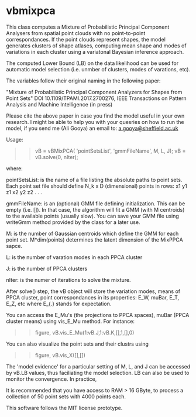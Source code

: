 # vbmixpca
This class computes a Mixture of Probabilistic Principal Component Analysers 
from spatial point clouds with no point-to-point correspondances. If the
point clouds represent shapes, the model generates clusters of shape
atlases, computing mean shape and modes of variations in each cluster using 
a variatonal Bayesian inference approach.

The computed Lower Bound (LB) on the data likelihood can be used for automatic 
model selection (i.e. unmber of clusters, modes of varations, etc).

The variables follow their original naming in the following paper:

"Mixture of Probabilistic Principal Component Analyzers for Shapes from Point Sets" 
DOI 10.1109/TPAMI.2017.2700276, 
IEEE Transactions on Pattern Analysis and Machine Intelligence (in press)
 
 
Please cite the above paper in case you find the model useful in your own
research. I might be able to help you with your quesries on how to run
the model, if you send me (Ali Gooya) an email to: a.gooya@sheffield.ac.uk



Usage:

>> vB = vBMixPCA( 'pointSetsList', 'gmmFileName', M, L, J); 
>> vB = vB.solve(0, nIter);
 
where:
 
pointSetsList:        is the name of a file listing the absolute paths to point sets. Each point
                       set file should define N_k x D (dimensional) points in rows: 
x1 y1 z1
x2 y2 z2
.
.
.

gmmFileName:          is an (optional) GMM file defining initialization. This can
                      be empty (i.e. []). In that case, the algorithm will fit a GMM (with M
                      centroids) to the available points (usually slow). You can save your GMM file using
                      writeGmm method provided by the class for a later use.
 
M:                    is the number of Gaussian centroids which define the GMM for each point
                      set. M*dim(points) determines the latent dimension of the MixPPCA sapce.

L:                    is the number of varation modes in each PPCA cluster

J:                    is the number of PPCA clusters

nIter:                is the numer of iterations to solve the mixture. 

After solve() step,  the vB object will store the variation modes, means of PPCA cluster,
point correspondances in its properties: E_W, muBar, E_T, E_Z, etc
where E_{.} stands for expectation. 

You can access the E_Mu's (the projections to PPCA spaces), muBar (PPCA cluster means) using vis_E_Mu
method. For instance:

>> figure, vB.vis_E_Mu(1:vB.J,1:vB.K,[],1,[],0)

You can also visualize the point sets and their clustrs using

>> figure, vB.vis_X([],[])

The 'model evidence' for a particular setting of M, L, and J can be
accessed by vB.LB values, thus faciliating the model selection. LB can
also be used to monitor the convergence. In practice, 

It is recommended that you have access to RAM > 16 GByte, to process a
collection of 50 point sets with 4000 points each. 

This software follows the MIT license prototype.
